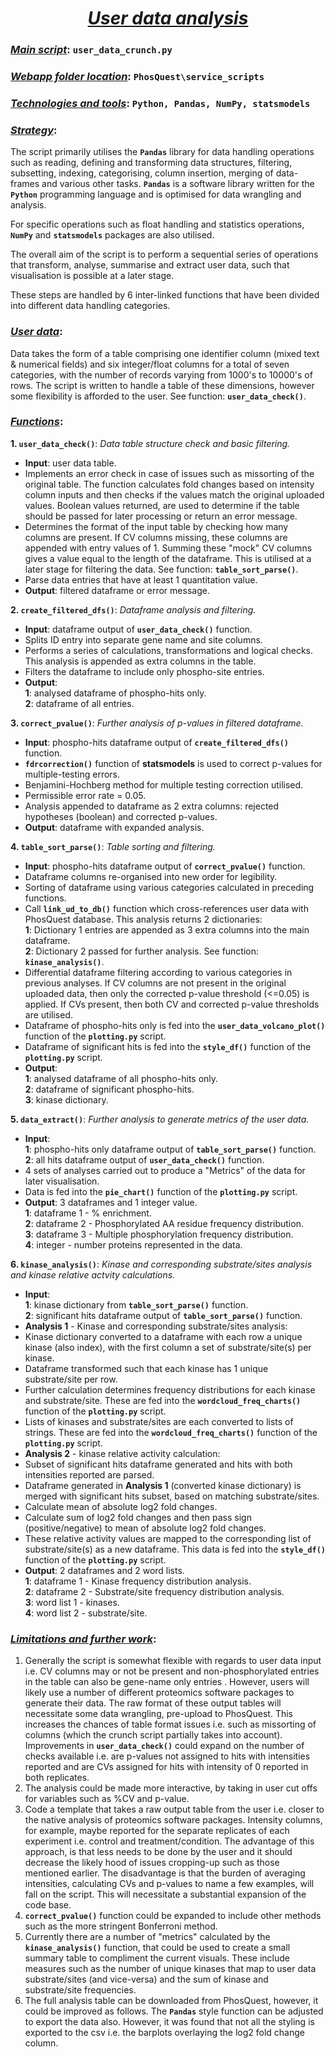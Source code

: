 # <center><u>*User data analysis*</u></center>

### <u>*Main script*</u>:  `user_data_crunch.py`

### <u>*Webapp folder location*</u>:  `PhosQuest\service_scripts`

### <u>*Technologies and tools*</u>:  `Python, Pandas, NumPy, statsmodels`

### <u>*Strategy*</u>: 

The script primarily utilises the **`Pandas`** library for data handling operations such as reading, defining and transforming data structures, filtering, subsetting, indexing, categorising, column insertion, merging of data-frames and various other tasks. **`Pandas`** is a software library written for the **`Python`** programming language and is optimised for data wrangling and analysis. 

For specific operations such as float handling and statistics operations, **`NumPy`** and **`statsmodels`** packages are also utilised.

The overall aim of the script is to perform a sequential series of operations that transform, analyse, summarise and extract user data, such that visualisation is possible at a later stage. 

These steps are handled by 6 inter-linked functions that have been divided into different data handling categories.

### <u>*User data*</u>:
Data takes the form of a table comprising one identifier column (mixed text & numerical fields) and six integer/float columns for a total of seven categories, with the number of records varying from 1000's to 10000's of rows. The script is written to handle a table of these dimensions, however some flexibility is afforded to the user. See function: **`user_data_check()`**.   

### <u>*Functions*</u>:

**1. `user_data_check()`**: *Data table structure check and basic filtering.*

* **Input**: user data table.
* Implements an error check in case of issues such as missorting of the original table. The function calculates fold changes based on intensity column inputs and then checks if the values match the original uploaded values. Boolean values returned, are used to determine if the table should be passed for later processing or return an error message.
* Determines the format of the input table by checking how many columns are present. If CV columns missing, these columns are appended with entry values of 1. Summing these "mock" CV columns gives a value equal to the length of the dataframe. This is utilised at a later stage for filtering the data. See function: **`table_sort_parse()`**.
* Parse data entries that have at least 1 quantitation value.
* **Output**: filtered dataframe or error message.

**2. `create_filtered_dfs()`**:  *Dataframe analysis and filtering.*

* **Input**: dataframe output of **`user_data_check()`** function.
* Splits ID entry into separate gene name and site columns.
* Performs a series of calculations, transformations and logical checks. This analysis is appended as extra columns in the table.
* Filters the dataframe to include only phospho-site entries.
* **Output**: 
<br>**1**: analysed dataframe of phospho-hits only. 
<br>**2**: dataframe of all entries.

**3. `correct_pvalue()`**:  *Further analysis of p-values in filtered dataframe.*
* **Input**: phospho-hits dataframe output of **`create_filtered_dfs()`** function.
* **`fdrcorrection()`** function of **statsmodels** is used to correct p-values for multiple-testing errors. 
* Benjamini-Hochberg method for multiple testing correction utilised.
* Permissible error rate = 0.05.
* Analysis appended to dataframe as 2 extra columns: rejected hypotheses (boolean) and corrected p-values.
* **Output**: dataframe with expanded analysis.

**4. `table_sort_parse()`**:  *Table sorting and filtering.*
* **Input**: phospho-hits dataframe output of **`correct_pvalue()`** function.
* Dataframe columns re-organised into new order for legibility.
* Sorting of dataframe using various categories calculated in preceding functions. 
* Call **`link_ud_to_db()`** function which cross-references user data with PhosQuest database. This analysis returns 2 dictionaries:
<br>**1**: Dictionary 1 entries are appended as 3 extra columns into the main dataframe.
<br>**2**: Dictionary 2 passed for further analysis. See function: **`kinase_analysis()`**.
* Differential dataframe filtering according to various categories in previous analyses. If CV columns are not present in the original uploaded data, then only the corrected p-value threshold (<=0.05) is applied. If CVs present, then both CV and corrected p-value thresholds are utilised.
* Dataframe of phospho-hits only is fed into the **`user_data_volcano_plot()`** function of the **`plotting.py`** script.
* Dataframe of significant hits is fed into the **`style_df()`** function of the **`plotting.py`** script.
* **Output**: 
<br>**1**: analysed dataframe of all phospho-hits only. 
<br>**2**: dataframe of significant phospho-hits.
<br>**3**: kinase dictionary.

**5. `data_extract()`**:  *Further analysis to generate metrics of the user data.*
* **Input**: 
<br>**1**: phospho-hits only dataframe output of **`table_sort_parse()`** function.
<br>**2**: all hits dataframe output of **`user_data_check()`** function.
* 4 sets of analyses carried out to produce a "Metrics" of the data for later visualisation.
* Data is fed into the **`pie_chart()`** function of the **`plotting.py`** script.
* **Output**: 3 dataframes and 1 integer value.
<br>**1**: dataframe 1 - % enrichment.
<br>**2**: dataframe 2 - Phosphorylated AA residue frequency distribution.
<br>**3**: dataframe 3 - Multiple phosphorylation frequency distribution.
<br>**4**: integer - number proteins represented in the data.

**6. `kinase_analysis()`**:  *Kinase and corresponding substrate/sites analysis and kinase relative actvity calculations.*
* **Input**: 
<br>**1**: kinase dictionary from **`table_sort_parse()`** function.
<br>**2**: significant hits dataframe output of **`table_sort_parse()`** function.
* **Analysis 1** - Kinase and corresponding substrate/sites analysis:
* Kinase dictionary converted to a dataframe with each row a unique kinase (also index), with the first column a set of substrate/site(s) per kinase.
* Dataframe transformed such that each kinase has 1 unique substrate/site per row.
* Further calculation determines frequency distributions for each kinase and substrate/site. These are fed into the **`wordcloud_freq_charts()`** function of the **`plotting.py`** script.
* Lists of kinases and substrate/sites are each converted to lists of strings. These are fed into the **`wordcloud_freq_charts()`** function of the **`plotting.py`** script.
* **Analysis 2** - kinase relative activity calculation:
* Subset of significant hits dataframe generated and hits with both intensities reported are parsed.
* Dataframe generated in **Analysis 1** (converted kinase dictionary) is merged with significant hits subset, based on matching substrate/sites.
* Calculate mean of absolute log2 fold changes.
* Calculate sum of log2 fold changes and then pass sign (positive/negative) to mean of absolute log2 fold changes.
* These relative activity values are mapped to the corresponding list of substrate/site(s) as a new dataframe. This data is fed into the **`style_df()`** function of the **`plotting.py`** script.
* **Output**: 2 dataframes and 2 word lists.
<br>**1**: dataframe 1 - Kinase frequency distribution analysis.
<br>**2**: dataframe 2 - Substrate/site frequency distribution analysis.
<br>**3**: word list 1 - kinases.
<br>**4**: word list 2 - substrate/site.

### <u>*Limitations and further work*</u>:

1. Generally the script is somewhat flexible with regards to user data input i.e. CV columns may or not be present and non-phosphorylated entries in the table can also be gene-name only entries . However, users will likely use a number of different proteomics software packages to generate their data. The raw format of these output tables will necessitate some data wrangling, pre-upload to PhosQuest. This increases the chances of table format issues i.e. such as missorting of columns (which the crunch script partially takes into account). Improvements in **`user_data_check()`** could expand on the number of checks available i.e. are p-values not assigned to hits with intensities reported and are CVs assigned for hits with intensity of 0 reported in both replicates.
2. The analysis could be made more interactive, by taking in user cut offs for variables such as %CV and  p-value.
3. Code a template that takes a raw output table from the user i.e. closer to the native analysis of proteomics software packages. Intensity columns, for example, maybe reported for the separate replicates of each experiment i.e. control and treatment/condition. The advantage of this approach, is that less needs to be done by the user and it  should decrease the likely hood of issues cropping-up such as those mentioned earlier. The disadvantage is that the burden of averaging intensities, calculating CVs and p-values to name a few examples, will fall on the script. This will necessitate a substantial expansion of the code base.
4. **`correct_pvalue()`** function could be expanded to include other methods such as the more stringent Bonferroni method. 
5. Currently there are a number of "metrics" calculated by the **`kinase_analysis()`** function, that could be used to create a small summary table to compliment the current visuals. These include measures such as the number of unique kinases that map to user data substrate/sites (and vice-versa) and the sum of kinase and substrate/site frequencies. 
6. The full analysis table can be downloaded from PhosQuest, however, it could be improved as follows. The **`Pandas`** style function can be adjusted to export the data also. However, it was found that not all the styling is exported to the csv i.e. the barplots overlaying the log2 fold change column. 

